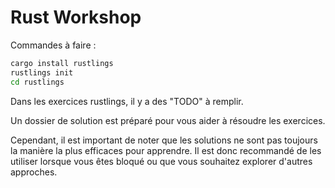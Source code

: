 # Rust Workshop

Commandes à faire :

```bash
cargo install rustlings
rustlings init
cd rustlings
```

Dans les exercices rustlings, il y a des "TODO" à remplir.

Un dossier de solution est préparé pour vous aider à résoudre les exercices.

Cependant, il est important de noter que les solutions ne sont pas toujours la manière la plus efficaces pour apprendre. Il est donc recommandé de les utiliser lorsque vous êtes bloqué ou que vous souhaitez explorer d'autres approches.
